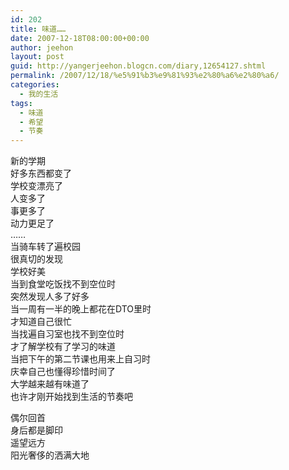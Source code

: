 ```yaml
---
id: 202
title: 味道……
date: 2007-12-18T08:00:00+00:00
author: jeehon
layout: post
guid: http://yangerjeehon.blogcn.com/diary,12654127.shtml
permalink: /2007/12/18/%e5%91%b3%e9%81%93%e2%80%a6%e2%80%a6/
categories:
  - 我的生活
tags:
  - 味道
  - 希望
  - 节奏
---
```

新的学期  
好多东西都变了  
学校变漂亮了  
人变多了  
事更多了  
动力更足了  
……  
当骑车转了遍校园  
很真切的发现  
学校好美  
当到食堂吃饭找不到空位时  
突然发现人多了好多  
当一周有一半的晚上都花在DTO里时  
才知道自己很忙  
当找遍自习室也找不到空位时  
才了解学校有了学习的味道  
当把下午的第二节课也用来上自习时  
庆幸自己也懂得珍惜时间了  
大学越来越有味道了  
也许才刚开始找到生活的节奏吧

偶尔回首  
身后都是脚印  
遥望远方  
阳光奢侈的洒满大地